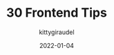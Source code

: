 ---
author: kittygiraudel
date: 2022-01-04
permalink: false
tags:
  - development
  - career
  - tips
target_url: https://kittygiraudel.com/2022/01/04/30-frontend-tips/
title: 30 Frontend Tips
---